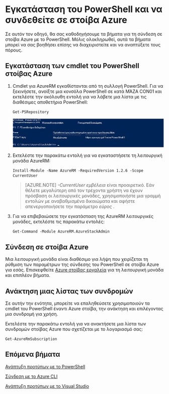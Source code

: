 <properties
    pageTitle="Σύνδεση σε στοίβα Azure με το PowerShell | Microsoft Azure"
    description="Μάθετε πώς να διαχειρίζεστε Azure στοίβα με το PowerShell"
    services="azure-stack"
    documentationCenter=""
    authors="HeathL17"
    manager="byronr"
    editor=""/>

<tags
    ms.service="azure-stack"
    ms.workload="na"
    ms.tgt_pltfrm="na"
    ms.devlang="na"
    ms.topic="article"
    ms.date="10/19/2016"
    ms.author="helaw"/>

# <a name="install-powershell-and-connect-to-azure-stack"></a>Εγκατάσταση του PowerShell και να συνδεθείτε σε στοίβα Azure
Σε αυτόν τον οδηγό, θα σας καθοδηγήσουμε τα βήματα για τη σύνδεση σε στοίβα Azure με το PowerShell. Μόλις ολοκληρωθεί, αυτά τα βήματα μπορεί να σας βοηθήσει επίσης να διαχειριστείτε και να αναπτύξετε τους πόρους.

## <a name="install-azure-stack-powershell-cmdlets"></a>Εγκατάσταση των cmdlet του PowerShell στοίβας Azure

1.  Cmdlet για AzureRM εγκαθίστανται από τη συλλογή PowerShell. Για να ξεκινήσετε, ανοίξτε μια κονσόλα PowerShell σε κατά ΜΆΖΑ CON01 και εκτελέστε την ακόλουθη εντολή για να λάβετε μια λίστα με τις διαθέσιμες αποθετήρια PowerShell:

        Get-PSRepository

      ![Στιγμιότυπο οθόνης αποτέλεσμα εκτελείται PSRepository 4Get με PSGallery που παρατίθενται](./media/azure-stack-connect-powershell/image1.png)

2.  Εκτελέστε την παρακάτω εντολή για να εγκαταστήσετε τη λειτουργική μονάδα AzureRM:

        Install-Module -Name AzureRM -RequiredVersion 1.2.6 -Scope CurrentUser

    >[AZURE.NOTE] *-CurrentUser εμβέλεια* είναι προαιρετικό. Εάν θέλετε μεγαλύτερη από τον τρέχοντα χρήστη να έχουν πρόσβαση οι λειτουργικές μονάδες, χρησιμοποιήστε μια γραμμή εντολών με αναβαθμισμένα δικαιώματα και αφήστε απενεργοποιήσετε την παράμετρο *εύρος* .

3.  Για να επιβεβαιώσετε την εγκατάσταση της AzureRM λειτουργικές μονάδες, εκτελέστε τις παρακάτω εντολές:

        Get-Command -Module AzureRM.AzureStackAdmin

## <a name="connect-to-azure-stack"></a>Σύνδεση σε στοίβα Azure
Μια λειτουργική μονάδα είναι διαθέσιμο για λήψη που χειρίζεται τη ρύθμιση των παραμέτρων της σύνδεσης του PowerShell σε στοίβα Azure για εσάς.  Επισκεφθείτε [Azure στοίβας εργαλεία](http://aka.ms/ConnectToAzureStackPS) για τη λειτουργική μονάδα και επιπλέον βήματα. 

## <a name="retrieve-a-list-of-subscriptions"></a>Ανάκτηση μιας λίστας των συνδρομών
Σε αυτήν την ενότητα, μπορείτε να επαληθεύσετε χρησιμοποιούν τα cmdlet του PowerShell έναντι Azure στοίβα, την ανάκτηση και επιλέγοντας μια συνδρομή για χρήση.

Εκτελέστε την παρακάτω εντολή για να ανακτήσετε μια λίστα των συνδρομών στοίβας Azure που σχετίζεται με το λογαριασμό σας:

    Get-AzureRmSubscription


## <a name="next-steps"></a>Επόμενα βήματα
[Ανάπτυξη προτύπων με το PowerShell](azure-stack-deploy-template-powershell.md)

[Σύνδεση με το Azure CLI](azure-stack-connect-cli.md)

[Ανάπτυξη προτύπων με το Visual Studio](azure-stack-deploy-template-visual-studio.md)


